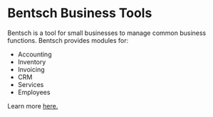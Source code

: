 # Bentsch Business Tools
Bentsch is a tool for small businesses to manage common business functions. 
Bentsch provides modules for:
- Accounting
- Inventory
- Invoicing
- CRM
- Services 
- Employees

Learn more [here.](https://gonc.co.zw/bentsch)